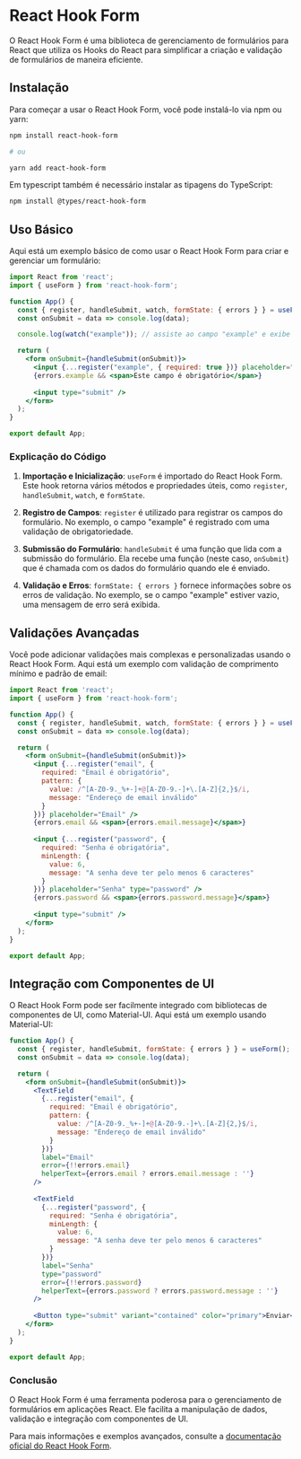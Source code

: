 # **React Hook Form**

O React Hook Form é uma biblioteca de gerenciamento de formulários para React que utiliza os Hooks do React para simplificar a criação e validação de formulários de maneira eficiente. 

## Instalação

Para começar a usar o React Hook Form, você pode instalá-lo via npm ou yarn:

```bash
npm install react-hook-form

# ou

yarn add react-hook-form
```

Em typescript também é necessário instalar as tipagens do TypeScript:

```bash
npm install @types/react-hook-form
```

## Uso Básico

Aqui está um exemplo básico de como usar o React Hook Form para criar e gerenciar um formulário:

```jsx
import React from 'react';
import { useForm } from 'react-hook-form';

function App() {
  const { register, handleSubmit, watch, formState: { errors } } = useForm();
  const onSubmit = data => console.log(data);

  console.log(watch("example")); // assiste ao campo "example" e exibe seu valor em tempo real

  return (
    <form onSubmit={handleSubmit(onSubmit)}>
      <input {...register("example", { required: true })} placeholder="Example" />
      {errors.example && <span>Este campo é obrigatório</span>}
      
      <input type="submit" />
    </form>
  );
}

export default App;
```

### Explicação do Código

1. **Importação e Inicialização**: `useForm` é importado do React Hook Form. Este hook retorna vários métodos e propriedades úteis, como `register`, `handleSubmit`, `watch`, e `formState`.

2. **Registro de Campos**: `register` é utilizado para registrar os campos do formulário. No exemplo, o campo "example" é registrado com uma validação de obrigatoriedade.

3. **Submissão do Formulário**: `handleSubmit` é uma função que lida com a submissão do formulário. Ela recebe uma função (neste caso, `onSubmit`) que é chamada com os dados do formulário quando ele é enviado.

4. **Validação e Erros**: `formState: { errors }` fornece informações sobre os erros de validação. No exemplo, se o campo "example" estiver vazio, uma mensagem de erro será exibida.

## Validações Avançadas

Você pode adicionar validações mais complexas e personalizadas usando o React Hook Form. Aqui está um exemplo com validação de comprimento mínimo e padrão de email:

```jsx
import React from 'react';
import { useForm } from 'react-hook-form';

function App() {
  const { register, handleSubmit, watch, formState: { errors } } = useForm();
  const onSubmit = data => console.log(data);

  return (
    <form onSubmit={handleSubmit(onSubmit)}>
      <input {...register("email", { 
        required: "Email é obrigatório", 
        pattern: {
          value: /^[A-Z0-9._%+-]+@[A-Z0-9.-]+\.[A-Z]{2,}$/i,
          message: "Endereço de email inválido"
        } 
      })} placeholder="Email" />
      {errors.email && <span>{errors.email.message}</span>}
      
      <input {...register("password", { 
        required: "Senha é obrigatória", 
        minLength: {
          value: 6,
          message: "A senha deve ter pelo menos 6 caracteres"
        }
      })} placeholder="Senha" type="password" />
      {errors.password && <span>{errors.password.message}</span>}
      
      <input type="submit" />
    </form>
  );
}

export default App;
```

## Integração com Componentes de UI

O React Hook Form pode ser facilmente integrado com bibliotecas de componentes de UI, como Material-UI. Aqui está um exemplo usando Material-UI:

```jsx
function App() {
  const { register, handleSubmit, formState: { errors } } = useForm();
  const onSubmit = data => console.log(data);

  return (
    <form onSubmit={handleSubmit(onSubmit)}>
      <TextField
        {...register("email", { 
          required: "Email é obrigatório", 
          pattern: {
            value: /^[A-Z0-9._%+-]+@[A-Z0-9.-]+\.[A-Z]{2,}$/i,
            message: "Endereço de email inválido"
          }
        })}
        label="Email"
        error={!!errors.email}
        helperText={errors.email ? errors.email.message : ''}
      />
      
      <TextField
        {...register("password", { 
          required: "Senha é obrigatória", 
          minLength: {
            value: 6,
            message: "A senha deve ter pelo menos 6 caracteres"
          }
        })}
        label="Senha"
        type="password"
        error={!!errors.password}
        helperText={errors.password ? errors.password.message : ''}
      />
      
      <Button type="submit" variant="contained" color="primary">Enviar</Button>
    </form>
  );
}

export default App;
```

### Conclusão

O React Hook Form é uma ferramenta poderosa para o gerenciamento de formulários em aplicações React. Ele facilita a manipulação de dados, validação e integração com componentes de UI.

Para mais informações e exemplos avançados, consulte a [documentação oficial do React Hook Form](https://react-hook-form.com).